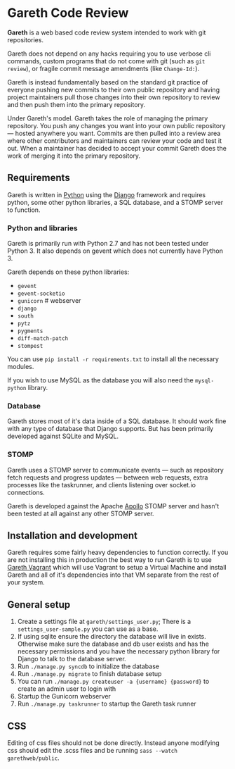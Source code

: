 Gareth Code Review
==================
**Gareth** is a web based code review system intended to work with git repositories.

Gareth does not depend on any hacks requiring you to use verbose cli commands, custom programs that do not come with git (such as `git review`), or fragile commit message amendments (like `Change-Id:`).

Gareth is instead fundamentally based on the standard git practice of everyone pushing new commits to their own public repository and having project maintainers pull those changes into their own repository to review and then push them into the primary repository.

Under Gareth's model. Gareth takes the role of managing the primary repository. You push any changes you want into your own public repository — hosted anywhere you want. Commits are then pulled into a review area where other contributors and maintainers can review your code and test it out. When a maintainer has decided to accept your commit Gareth does the work of merging it into the primary repository.

## Requirements
Gareth is written in [Python][] using the [Django][] framework and requires python, some other python libraries, a SQL database, and a STOMP server to function.

### Python and libraries
Gareth is primarily run with Python 2.7 and has not been tested under Python 3. It also depends on gevent which does not currently have Python 3.

Gareth depends on these python libraries:
  * `gevent`
  * `gevent-socketio`
  * `gunicorn` # webserver
  * `django`
  * `south`
  * `pytz`
  * `pygments`
  * `diff-match-patch`
  * `stompest`

You can use `pip install -r requirements.txt` to install all the necessary modules.

If you wish to use MySQL as the database you will also need the `mysql-python` library.

### Database
Gareth stores most of it's data inside of a SQL database. It should work fine with any type of database that Django supports. But has been primarily developed against SQLite and MySQL.

### STOMP
Gareth uses a STOMP server to communicate events — such as repository fetch requests and progress updates — between web requests, extra processes like the taskrunner, and clients listening over socket.io connections.

Gareth is developed against the Apache [Apollo][] STOMP server and hasn't been tested at all against any other STOMP server.

## Installation and development
Gareth requires some fairly heavy dependencies to function correctly. If you are not installing this in production the best way to run Gareth is to use [Gareth Vagrant][] which will use Vagrant to setup a Virtual Machine and install Gareth and all of it's dependencies into that VM separate from the rest of your system.

## General setup
1. Create a settings file at `gareth/settings_user.py`; There is a `settings_user-sample.py` you can use as a base.
2. If using sqlite ensure the directory the database will live in exists. Otherwise make sure the database and db user exists and has the necessary permissions and you have the necessary python library for Django to talk to the database server.
3. Run `./manage.py syncdb` to initialize the database
4. Run `./manage.py migrate` to finish database setup
5. You can run `./manage.py createuser -a {username} {password}` to create an admin user to login with
6. Startup the Gunicorn webserver
7. Run `./manage.py taskrunner` to startup the Gareth task runner

## CSS
Editing of css files should not be done directly. Instead anyone modifying css should edit the .scss files and be running `sass --watch garethweb/public`.

 [Python]: http://www.python.org/
 [Django]: https://www.djangoproject.com/
 [Apollo]: https://activemq.apache.org/apollo/
 [Gareth Vagrant]: https://github.com/dantman/gareth-vagrant